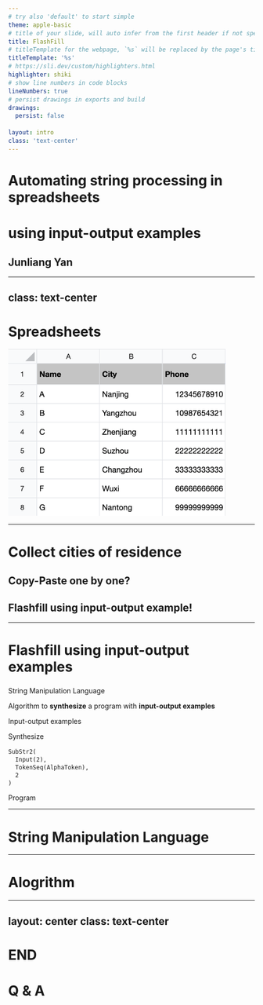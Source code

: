 ```yaml
---
# try also 'default' to start simple
theme: apple-basic
# title of your slide, will auto infer from the first header if not specified
title: FlashFill
# titleTemplate for the webpage, `%s` will be replaced by the page's title
titleTemplate: '%s'
# https://sli.dev/custom/highlighters.html
highlighter: shiki
# show line numbers in code blocks
lineNumbers: true
# persist drawings in exports and build
drawings:
  persist: false

layout: intro
class: 'text-center'
---
```


<h1 class="!text-4xl">Automating string processing in spreadsheets</h1>
<h1 class="!text-4xl">using input-output examples</h1>

<h2 class="pt-20 text-gray-500">Junliang Yan</h2>

<Status></Status>

<!--  -->

---
class: text-center
---

# Spreadsheets

<img class="inline-block mt-8" src="/spreadsheets.png" alt="spreadsheets" style="zoom: 60%;">

---

# Collect cities of residence

<flashfill class="mt-12" edit :data="[
  { input: ['A', 'Jiangsu, nanjing, nju'] },
  { input: ['B', 'Hubei, wuhan, hust'] },
  { input: ['C', 'Shandong, jinan, sdu'] },
  { input: ['D', 'Hunan, changsha, csu'] }
]" />

<h2>
  <mdi-close class="text-red-500" v-click="1" />
  <span class="underline">Copy-Paste one by one?</span>
</h2>

<h2 v-click="1">
  <mdi-check class="text-green-500" />
  <span class="underline">Flashfill using input-output example!</span>
</h2>

---

# Flashfill using input-output examples

<h3 class="mt-12"></h3>

<v-click>
  <p><carbon-dot-mark /> String Manipulation Language</p>
</v-click>

<v-click>
  <p class="mt-8"><carbon-dot-mark /> Algorithm to <strong>synthesize</strong> a program with <strong>input-output examples</strong></p>
</v-click>

<div class="flex justify-center items-center font-2xl">
  <div v-click="2">
    <flashfill class="text-sm" hide-run output-width="200" :data="[
      { input: ['A', 'Jiangsu, nanjing, nju'], output: 'nanjing' },
    ]" />
    <p class="text-center">
      <span>Input-output examples</span>
    </p>
  </div>
  <div class="mx-8 text-center" v-click="2">
    <div>Synthesize</div>
    <div><mdi-arrow-right-bold /></div>
  </div>
  <div v-click="1">
    <pre class="slidev-code border"><code>SubStr2(
  Input(2),
  TokenSeq(AlphaToken),
  2
)</code></pre>
    <p class="text-center">
      <span>Program</span>
    </p>
  </div>
</div>

---

# String Manipulation Language

---

# Alogrithm

---
layout: center
class: text-center
---

# END

<div class="h-8"></div>

# Q & A
